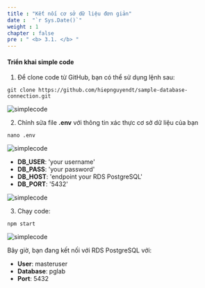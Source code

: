 ```yaml
---
title : "Kết nối cơ sở dữ liệu đơn giản"
date :  "`r Sys.Date()`" 
weight : 1
chapter : false
pre : " <b> 3.1. </b> "
---
```


#### Triển khai simple code  

1. Để clone code từ GitHub, bạn có thể sử dụng lệnh sau:
  ```
  git clone https://github.com/hiepnguyendt/sample-database-connection.git
  ```

![simplecode](/images/2.1/1.png)

2. Chỉnh sửa file **.env** với thông tin xác thực cơ sở dữ liệu của bạn
  ```
  nano .env

  ```
![simplecode](/images/2.2/4.png)

- **DB_USER**: 'your username'  
- **DB_PASS**: 'your password'
- **DB_HOST**: 'endpoint your RDS PostgreSQL'
- **DB_PORT**: '5432'

![simplecode](/images/2.1/3.png)

3. Chạy code:
  ```
  npm start
  ```

![simplecode](/images/2.1/2.png)

Bây giờ, bạn đang kết nối với RDS PostgreSQL với:
- **User**: masteruser
- **Database**: pglab
- **Port**: 5432